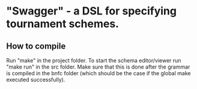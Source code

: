 "Swagger" - a DSL for specifying tournament schemes.
====================================================

How to compile
---------------------------
Run "make" in the project folder. To start the schema editor/viewer run "make run"
in the src folder. Make sure that this is done after the grammar is compiled in
the bnfc folder (which should be the case if the global make executed successfully).
